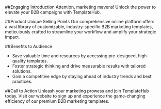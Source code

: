 ##Engaging Introduction
Attention, marketing mavens! Unlock the power to elevate your B2B campaigns with TemplateHub.

##Product Unique Selling Points
Our comprehensive online platform offers a vast library of customizable, industry-specific B2B marketing templates, meticulously crafted to streamline your workflow and amplify your strategic impact.

##Benefits to Audience
- Save valuable time and resources by accessing pre-designed, high-quality templates.
- Foster strategic thinking and drive measurable results with tailored solutions.
- Gain a competitive edge by staying ahead of industry trends and best practices.

##Call to Action
Unleash your marketing prowess and join TemplateHub today. Visit our website to sign up and experience the game-changing efficiency of our premium B2B marketing templates.